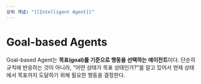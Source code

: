 ```yaml
---
상위 개념: "[[Intelligent Agent]]"
---
```

# Goal-based Agents
Goal-based Agent는 **목표(goal)를 기준으로 행동을 선택하는 에이전트**이다. 단순히 규칙에 반응하는 것이 아니라, “어떤 상태가 목표 상태인가?”를 알고 있어서 현재 상태에서 목표까지 도달하기 위해 필요한 행동을 결정한다.